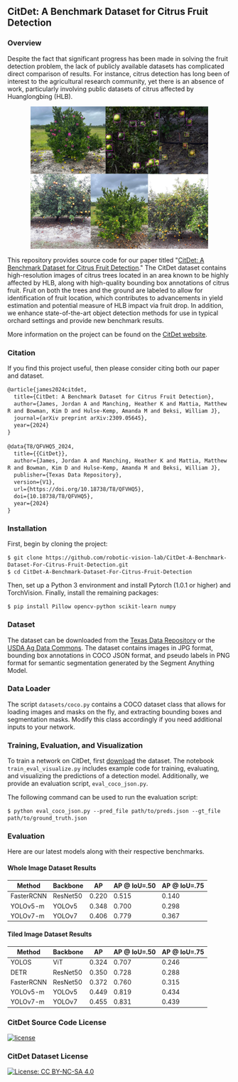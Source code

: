 ## CitDet: A Benchmark Dataset for Citrus Fruit Detection

### Overview

Despite the fact that significant progress has been made in solving the fruit
detection problem, the lack of publicly available datasets has complicated
direct comparison of results. For instance, citrus detection has long been of
interest to the agricultural research community, yet there is an absence of
work, particularly involving public datasets of citrus affected by Huanglongbing
(HLB). 

<p align="center">
  <img src="images/overview.jpg" width="400">
</p>

This repository provides source code for our paper titled "[CitDet: A Benchmark
Dataset for Citrus Fruit Detection](https://arxiv.org/pdf/2309.05645.pdf)." The
CitDet dataset contains high-resolution images of citrus trees located in an
area known to be highly affected by HLB, along with high-quality bounding box
annotations of citrus fruit. Fruit on both the trees and the ground are labeled
to allow for identification of fruit location, which contributes to advancements
in yield estimation and potential measure of HLB impact via fruit drop. In
addition, we enhance state-of-the-art object detection methods for use in
typical orchard settings and provide new benchmark results. 

More information on the project can be found on the [CitDet
website](https://robotic-vision-lab.github.io/citdet).

### Citation

If you find this project useful, then please consider citing both our paper and
dataset.

```bibitex
@article{james2024citdet,
  title={CitDet: A Benchmark Dataset for Citrus Fruit Detection},
  author={James, Jordan A and Manching, Heather K and Mattia, Matthew R and Bowman, Kim D and Hulse-Kemp, Amanda M and Beksi, William J},
  journal={arXiv preprint arXiv:2309.05645},
  year={2024}
}

@data{T8/QFVHQ5_2024,
  title={{CitDet}},
  author={James, Jordan A and Manching, Heather K and Mattia, Matthew R and Bowman, Kim D and Hulse-Kemp, Amanda M and Beksi, William J},
  publisher={Texas Data Repository},
  version={V1},
  url={https://doi.org/10.18738/T8/QFVHQ5},
  doi={10.18738/T8/QFVHQ5},
  year={2024}
}
```

### Installation

First, begin by cloning the project:

    $ git clone https://github.com/robotic-vision-lab/CitDet-A-Benchmark-Dataset-For-Citrus-Fruit-Detection.git
    $ cd CitDet-A-Benchmark-Dataset-For-Citrus-Fruit-Detection

Then, set up a Python 3 environment and install Pytorch (1.0.1 or higher) and
TorchVision. Finally, install the remaining packages:

    $ pip install Pillow opencv-python scikit-learn numpy
	
### Dataset

The dataset can be downloaded from the 
[Texas Data Repository](https://dataverse.tdl.org/dataset.xhtml?persistentId=doi:10.18738/T8/QFVHQ5)
or the [USDA Ag Data Commons](https://doi.org/10.15482/USDA.ADC/1529611).
The dataset contains images in JPG format, bounding box annotations in COCO
JSON format, and pseudo labels in PNG format for semantic segmentation
generated by the Segment Anything Model.  

### Data Loader

The script ```datasets/coco.py``` contains a COCO dataset class that allows for
loading images and masks on the fly, and extracting bounding boxes and
segmentation masks. Modify this class accordingly if you need additional inputs
to your network.

### Training, Evaluation, and Visualization

To train a network on CitDet, first
[download](https://dataverse.tdl.org/dataset.xhtml?persistentId=doi:10.18738/T8/QFVHQ5)
the dataset. The notebook ```train_eval_visualize.py``` includes example code
for training, evaluating, and visualizing the predictions of a detection model.
Additionally, we provide an evaluation script, ```eval_coco_json.py```. 

The following command can be used to run the evaluation script:

	$ python eval_coco_json.py --pred_file path/to/preds.json --gt_file path/to/ground_truth.json


### Evaluation

Here are our latest models along with their respective benchmarks.

#### Whole Image Dataset Results 

| Method | Backbone | AP | AP @ IoU=.50  |  AP @ IoU=.75 |
|---|---|---|---|---|
| FasterRCNN  |  ResNet50  |  0.220 | 0.515 | 0.140  |
| YOLOv5-m  |  YOLOv5 |  0.348 |  0.700 | 0.298  |
| YOLOv7-m  | YOLOv7  | 0.406 |  0.779 | 0.367  |

#### Tiled Image Dataset Results 

| Method | Backbone | AP | AP @ IoU=.50  |  AP @ IoU=.75 |
|---|---|---|---|---|
| YOLOS  |  ViT  |  0.324 | 0.707 | 0.246  |
| DETR  |  ResNet50 |  0.350 |  0.728 | 0.288  |
| FasterRCNN  |  ResNet50  |  0.372 | 0.760 | 0.315  |
| YOLOv5-m  |  YOLOv5 |  0.449 |  0.819 | 0.434  |
| YOLOv7-m  | YOLOv7  | 0.455  |  0.831 | 0.439  |

### CitDet Source Code License

[![license](https://img.shields.io/badge/license-Apache%202-blue)](https://github.com/robotic-vision-lab/CitDet-A-Benchmark-Dataset-For-Citrus-Fruit-Detection/blob/main/LICENSE)

### CitDet Dataset License

[![License: CC BY-NC-SA 4.0](https://img.shields.io/badge/License-CC_BY--NC--SA_4.0-lightgrey.svg)](https://creativecommons.org/licenses/by-nc-sa/4.0/)



